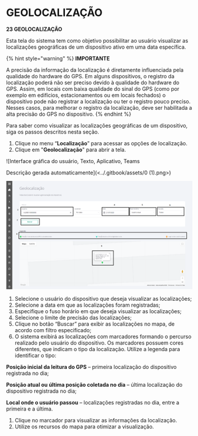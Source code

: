 # GEOLOCALIZAÇÃO

**23 GEOLOCALIZAÇÃO**

Esta tela do sistema tem como objetivo possibilitar ao usuário visualizar as localizações geográficas de um dispositivo ativo em uma data específica.

{% hint style="warning" %}
**IMPORTANTE**

A precisão da informação da localização é diretamente influenciada pela qualidade do hardware do GPS. Em alguns dispositivos, o registro da localização poderá não ser preciso devido à qualidade do hardware do GPS. Assim, em locais com baixa qualidade do sinal do GPS (como por exemplo em edifícios, estacionamentos ou em locais fechados) o dispositivo pode não registrar a localização ou ter o registro pouco preciso. Nesses casos, para melhorar o registro da localização, deve ser habilitada a alta precisão do GPS no dispositivo.
{% endhint %}

Para saber como visualizar as localizações geográficas de um dispositivo, siga os passos descritos nesta seção.

1. Clique no menu “**Localização**” para acessar as opções de localização.
2. Clique em "**Geolocalização**" para abrir a tela.

![Interface gráfica do usuário, Texto, Aplicativo, Teams

Descrição gerada automaticamente](<../.gitbook/assets/0 (1).png>)

![](<../.gitbook/assets/1 (1).png>)

1. Selecione o usuário do dispositivo que deseja visualizar as localizações;
2. Selecione a data em que as localizações foram registradas;
3. Especifique o fuso horário em que deseja visualizar as localizações;
4. Selecione o limite de precisão das localizações;
5. Clique no botão “Buscar” para exibir as localizações no mapa, de acordo com filtro especificado;
6. O sistema exibirá as localizações com marcadores formando o percurso realizado pelo usuário do dispositivo. Os marcadores possuem cores diferentes, que indicam o tipo da localização. Utilize a legenda para identificar o tipo:

**Posição inicial da leitura do GPS** – primeira localização do dispositivo registrada no dia;

**Posição atual ou última posição coletada no dia** – última localização do dispositivo registrada no dia;

**Local onde o usuário passou** – localizações registradas no dia, entre a primeira e a última.

1. Clique no marcador para visualizar as informações da localização.
2. Utilize os recursos do mapa para otimizar a visualização.
